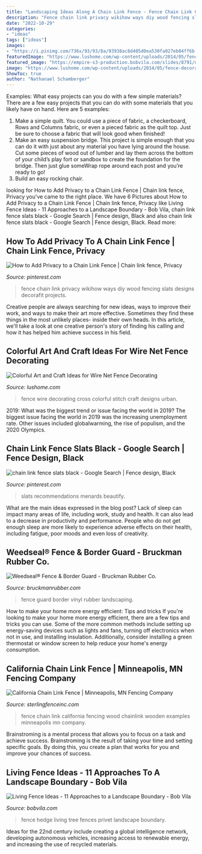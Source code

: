 ```yaml
---
title: "Landscaping Ideas Along A Chain Link Fence - Fence Chain Link California Fencing Wood Chainlink Wooden Examples Minneapolis Mn Company"
description: "Fence chain link privacy wikihow ways diy wood fencing slats designs decorafit projects"
date: "2022-10-29"
categories:
- "ideas"
tags: ["ideas"]
images:
- "https://i.pinimg.com/736x/93/93/8a/93938ac8d405d0ea530fa027eb04ff6b.jpg"
featuredImage: "https://www.lushome.com/wp-content/uploads/2014/05/fence-decorating-ideas-cross-stitch-designs-urban-x-stitch-3.jpg"
featured_image: "https://empire-s3-production.bobvila.com/slides/8791/original/privet_hedge.jpeg?1533853199"
image: "https://www.lushome.com/wp-content/uploads/2014/05/fence-decorating-ideas-cross-stitch-designs-urban-x-stitch-3.jpg"
ShowToc: true
author: "Nathanael Schamberger"
---
```



Examples: What easy projects can you do with a few simple materials?
There are a few easy projects that you can do with some materials that you likely have on hand. Here are 5 examples:
1. Make a simple quilt. You could use a piece of fabric, a checkerboard, Rows and Columns fabric, or even a pieced fabric as the quilt top. Just be sure to choose a fabric that will look good when finished! 
2. Make an easy suspension bridge. This project is simple enough that you can do it with just about any material you have lying around the house. Cut some pieces of wood out of lumber and lay them across the bottom of your child’s play fort or sandbox to create the foundation for the bridge. Then just glue someWrap rope around each post and you’re ready to go! 
3. Build an easy rocking chair.

	

		
looking for How to Add Privacy to a Chain Link Fence | Chain link fence, Privacy you've came to the right place. We have 6 Pictures about How to Add Privacy to a Chain Link Fence | Chain link fence, Privacy like Living Fence Ideas - 11 Approaches to a Landscape Boundary - Bob Vila, chain link fence slats black - Google Search | Fence design, Black and also chain link fence slats black - Google Search | Fence design, Black. Read more:
		
    
## How To Add Privacy To A Chain Link Fence | Chain Link Fence, Privacy

<img loading=lazy src="https://i.pinimg.com/736x/93/93/8a/93938ac8d405d0ea530fa027eb04ff6b.jpg" onerror="this.onerror=null;this.src='https://tse2.mm.bing.net/th?id=OIP.hdutxLS5tSpKT4I2NzURLgHaFj&amp;pid=15.1';" alt="How to Add Privacy to a Chain Link Fence | Chain link fence, Privacy">

_Source: pinterest.com_

>fence chain link privacy wikihow ways diy wood fencing slats designs decorafit projects. 

	

Creative people are always searching for new ideas, ways to improve their work, and ways to make their art more effective. Sometimes they find these things in the most unlikely places- inside their own heads. In this article, we'll take a look at one creative person's story of finding his calling and how it has helped him achieve success in his field.

    
## Colorful Art And Craft Ideas For Wire Net Fence Decorating

<img loading=lazy src="https://www.lushome.com/wp-content/uploads/2014/05/fence-decorating-ideas-cross-stitch-designs-urban-x-stitch-3.jpg" onerror="this.onerror=null;this.src='https://tse3.mm.bing.net/th?id=OIP.RGB8c6CAZGAIznTF5HU-ygHaFj&amp;pid=15.1';" alt="Colorful Art and Craft Ideas for Wire Net Fence Decorating">

_Source: lushome.com_

>fence wire decorating cross colorful stitch craft designs urban. 

	

2019: What was the biggest trend or issue facing the world in 2019?
The biggest issue facing the world in 2019 was the increasing unemployment rate. Other issues included globalwarming, the rise of populism, and the 2020 Olympics.

    
## Chain Link Fence Slats Black - Google Search | Fence Design, Black

<img loading=lazy src="https://i.pinimg.com/736x/49/19/4f/49194f4106b83e39f561bdc609bcdec4.jpg" onerror="this.onerror=null;this.src='https://tse1.mm.bing.net/th?id=OIP.faPg5hW12r-k9eD1INC6MgHaFj&amp;pid=15.1';" alt="chain link fence slats black - Google Search | Fence design, Black">

_Source: pinterest.com_

>slats recommendations menards beautify. 

	

What are the main ideas expressed in the blog post?
Lack of sleep can impact many areas of life, including work, study and health. It can also lead to a decrease in productivity and performance. People who do not get enough sleep are more likely to experience adverse effects on their health, including fatigue, poor moods and even loss of creativity.

    
## Weedseal® Fence &amp; Border Guard - Bruckman Rubber Co.

<img loading=lazy src="https://www.bruckmanrubber.com/assets/components/phpthumbof/cache/fbg-vinyl-landscaping.bfc62b95045b3c999458d9ed15b1e99c.jpg" onerror="this.onerror=null;this.src='https://tse3.mm.bing.net/th?id=OIP.gsp8l-fAoP32u9DSq22uaQHaFj&amp;pid=15.1';" alt="Weedseal® Fence &amp; Border Guard - Bruckman Rubber Co.">

_Source: bruckmanrubber.com_

>fence guard border vinyl rubber landscaping. 

	

How to make your home more energy efficient: Tips and tricks
If you're looking to make your home more energy efficient, there are a few tips and tricks you can use. Some of the more common methods include setting up energy-saving devices such as lights and fans, turning off electronics when not in use, and installing insulation. Additionally, consider installing a green thermostat or window screen to help reduce your home's energy consumption.

    
## California Chain Link Fence | Minneapolis, MN Fencing Company

<img loading=lazy src="http://sterlingfenceinc.com/images/wood-fencing/california-1.jpg" onerror="this.onerror=null;this.src='https://tse1.mm.bing.net/th?id=OIP.XGtfMev2q-Ss8G5nwXgAuQHaFm&amp;pid=15.1';" alt="California Chain Link Fence | Minneapolis, MN Fencing Company">

_Source: sterlingfenceinc.com_

>fence chain link california fencing wood chainlink wooden examples minneapolis mn company. 

	

Brainstroming is a mental process that allows you to focus on a task and achieve success. Brainstroming is the result of taking your time and setting specific goals. By doing this, you create a plan that works for you and improve your chances of success.

    
## Living Fence Ideas - 11 Approaches To A Landscape Boundary - Bob Vila

<img loading=lazy src="https://empire-s3-production.bobvila.com/slides/8791/original/privet_hedge.jpeg?1533853199" onerror="this.onerror=null;this.src='https://tse1.mm.bing.net/th?id=OIP.RZl6TpxZj4RbgGvFvskNZAHaFX&amp;pid=15.1';" alt="Living Fence Ideas - 11 Approaches to a Landscape Boundary - Bob Vila">

_Source: bobvila.com_

>fence hedge living tree fences privet landscape boundary. 

	

Ideas for the 22nd century include creating a global intelligence network, developing autonomous vehicles, increasing access to renewable energy, and increasing the use of recycled materials.

